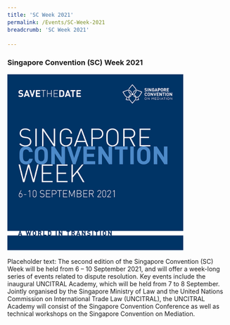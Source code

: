```yaml
---
title: 'SC Week 2021'
permalink: /Events/SC-Week-2021
breadcrumb: 'SC Week 2021'

---
```


### **Singapore Convention (SC) Week 2021** 


<img src="/images/SCM2021-SaveTheDate.jpg" style="width:400px;">

Placeholder text: The second edition of the Singapore Convention (SC) Week will be held from 6 – 10 September 2021, and will offer a week-long series of events related to dispute resolution. Key events include the inaugural UNCITRAL Academy, which will be held from 7 to 8 September. Jointly organised by the Singapore Ministry of Law and the United Nations Commission on International Trade Law (UNCITRAL), the UNCITRAL Academy will consist of the Singapore Convention Conference as well as technical workshops on the Singapore Convention on Mediation.



